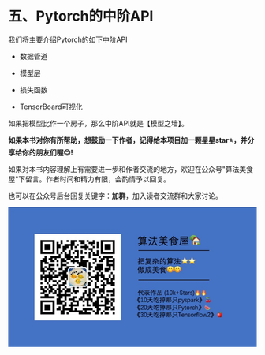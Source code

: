 # 五、Pytorch的中阶API

我们将主要介绍Pytorch的如下中阶API

* 数据管道

* 模型层

* 损失函数

* TensorBoard可视化

如果把模型比作一个房子，那么中阶API就是【模型之墙】。


**如果本书对你有所帮助，想鼓励一下作者，记得给本项目加一颗星星star⭐️，并分享给你的朋友们喔😊!** 

如果对本书内容理解上有需要进一步和作者交流的地方，欢迎在公众号"算法美食屋"下留言。作者时间和精力有限，会酌情予以回复。

也可以在公众号后台回复关键字：**加群**，加入读者交流群和大家讨论。

![算法美食屋logo.png](./data/算法美食屋二维码.jpg)

```python

```
